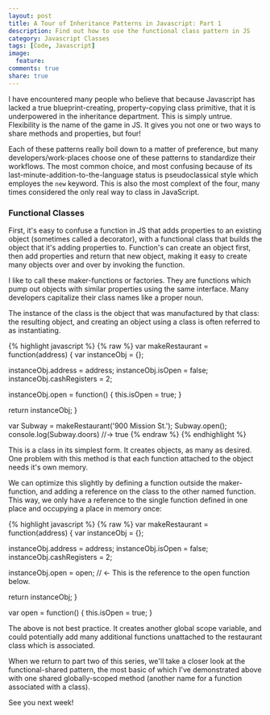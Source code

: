```yaml
---
layout: post
title: A Tour of Inheritance Patterns in Javascript: Part 1
description: Find out how to use the functional class pattern in JS
category: Javascript Classes
tags: [Code, Javascript]
image:
  feature: 
comments: true
share: true
---
```


I have encountered many people who believe that because Javascript has lacked a true blueprint-creating, property-copying class primitive, that it is underpowered in the inheritance department. This is simply untrue. Flexibility is the name of the game in JS. It gives you not one or two ways to share methods and properties, but four!

Each of these patterns really boil down to a matter of preference, but many developers/work-places choose one of these patterns to standardize their workflows. The most common choice, and most confusing because of its last-minute-addition-to-the-language status is pseudoclassical style which employes the `new` keyword. This is also the most complext of the four, many times considered the only real way to class in JavaScript.

### Functional Classes

First, it's easy to confuse a function in JS that adds properties to an existing object (sometimes called a decorator), with a functional class that builds the object that it's adding properties to. Function's can create an object first, then add properties and return that new object, making it easy to create many objects over and over by invoking the function.

I like to call these maker-functions or factories. They are functions which pump out objects with similar properties using the same interface. Many developers capitalize their class names like a proper noun.

The instance of the class is the object that was manufactured by that class: the resulting object, and creating an object using a class is often referred to as instantiating.

{% highlight javascript %}
{% raw %}
var makeRestaurant = function(address) {
  var instanceObj = {};

  instanceObj.address = address;
  instanceObj.isOpen = false;
  instanceObj.cashRegisters = 2;

  instanceObj.open = function() {
    this.isOpen = true;
  }

  return instanceObj;
}

var Subway = makeRestaurant('900 Mission St.');
Subway.open();
console.log(Subway.doors)  //-> true
{% endraw %}
{% endhighlight %}

This is a class in its simplest form. It creates objects, as many as desired. One problem with this method is that each function attached to the object needs it's own memory. 

We can optimize this slightly by defining a function outside the maker-function, and adding a reference on the class to the other named function. This way, we only have a reference to the single function defined in one place and occupying a place in memory once:

{% highlight javascript %}
{% raw %}
var makeRestaurant = function(address) {
  var instanceObj = {};

  instanceObj.address = address;
  instanceObj.isOpen = false;
  instanceObj.cashRegisters = 2;

  instanceObj.open = open; // <- This is the reference to the open function below.

  return instanceObj;
}

var open = function() {
  this.isOpen = true;
}

The above is not best practice. It creates another global scope variable, and could potentially add many additional functions unattached to the restaurant class which is associated.

When we return to part two of this series, we'll take a closer look at the functional-shared pattern, the most basic of which I've demonstrated above with one shared globally-scoped method (another name for a function associated with a class).

See you next week!
